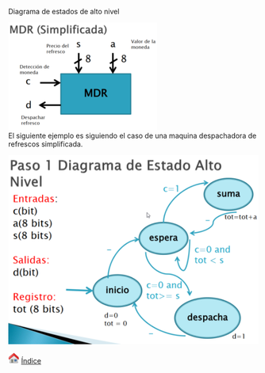 Diagrama de estados de alto nivel

![images\3-1.png](../../../img/3a4dbb925bce4e0297ae256a18f2cda9.png)  
El siguiente ejemplo es siguiendo el caso de una maquina despachadora de refrescos simplificada.  
  
![images\3-2.png](../../../img/2dd50b6405d6476892e8dd8fff0fa38c.png)  

<img width="22" height="22" src="../../../img/f88cb3cfb8374bdf8dce0463efe375d3.png"/> [Índice](file:///C:/Users/Cori/Documents/Tareas/6to_semestre/DLPs/DLPs.ctb_HTML/index.html)